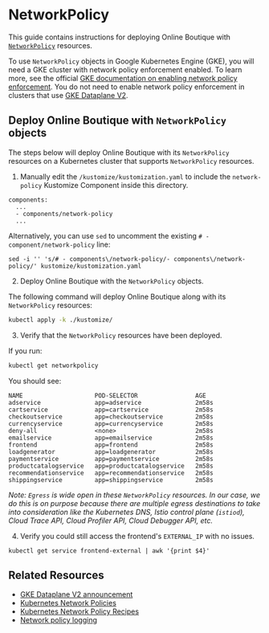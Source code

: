 # NetworkPolicy

This guide contains instructions for deploying Online Boutique with [`NetworkPolicy`](https://kubernetes.io/docs/concepts/services-networking/network-policies/) resources.

To use `NetworkPolicy` objects in Google Kubernetes Engine (GKE), you will need a GKE cluster with network policy enforcement enabled.
To learn more, see the official [GKE documentation on enabling network policy enforcement](https://cloud.google.com/kubernetes-engine/docs/how-to/network-policy#enabling_network_policy_enforcement).
You do not need to enable network policy enforcement in clusters that use [GKE Dataplane V2](https://cloud.google.com/kubernetes-engine/docs/concepts/dataplane-v2).

## Deploy Online Boutique with `NetworkPolicy` objects

The steps below will deploy Online Boutique with its `NetworkPolicy` resources on a Kubernetes cluster that supports `NetworkPolicy` resources.

1. Manually edit the `/kustomize/kustomization.yaml` to include the `network-policy` Kustomize Component inside this directory.
```
components:
  ...
  - components/network-policy
  ...
```

Alternatively, you can use `sed` to uncomment the existing `# - component/network-policy` line:
```
sed -i '' 's/# - components\/network-policy/- components\/network-policy/' kustomize/kustomization.yaml
```

2. Deploy Online Boutique with the `NetworkPolicy` objects.

The following command will deploy Online Boutique along with its `NetworkPolicy` resources:
```sh
kubectl apply -k ./kustomize/
```

3. Verify that the `NetworkPolicy` resources have been deployed.

If you run:
```bash
kubectl get networkpolicy
```

You should see:
```
NAME                    POD-SELECTOR                AGE
adservice               app=adservice               2m58s
cartservice             app=cartservice             2m58s
checkoutservice         app=checkoutservice         2m58s
currencyservice         app=currencyservice         2m58s
deny-all                <none>                      2m58s
emailservice            app=emailservice            2m58s
frontend                app=frontend                2m58s
loadgenerator           app=loadgenerator           2m58s
paymentservice          app=paymentservice          2m58s
productcatalogservice   app=productcatalogservice   2m58s
recommendationservice   app=recommendationservice   2m58s
shippingservice         app=shippingservice         2m58s
```

_Note: `Egress` is wide open in these `NetworkPolicy` resources. In our case, we do this is on purpose because there are multiple egress destinations to take into consideration like the Kubernetes DNS, Istio control plane (`istiod`), Cloud Trace API, Cloud Profiler API, Cloud Debugger API, etc._

4. Verify you could still access the frontend's `EXTERNAL_IP` with no issues.

```
kubectl get service frontend-external | awk '{print $4}'
```

## Related Resources

- [GKE Dataplane V2 announcement](https://cloud.google.com/blog/products/containers-kubernetes/bringing-ebpf-and-cilium-to-google-kubernetes-engine)
- [Kubernetes Network Policies](https://kubernetes.io/docs/concepts/services-networking/network-policies/)
- [Kubernetes Network Policy Recipes](https://github.com/ahmetb/kubernetes-network-policy-recipes)
- [Network policy logging](https://cloud.google.com/kubernetes-engine/docs/how-to/network-policy-logging)
